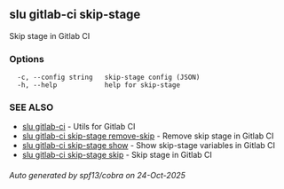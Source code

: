 ## slu gitlab-ci skip-stage

Skip stage in Gitlab CI

### Options

```
  -c, --config string   skip-stage config (JSON)
  -h, --help            help for skip-stage
```

### SEE ALSO

* [slu gitlab-ci](slu_gitlab-ci.md)	 - Utils for Gitlab CI
* [slu gitlab-ci skip-stage remove-skip](slu_gitlab-ci_skip-stage_remove-skip.md)	 - Remove skip stage in Gitlab CI
* [slu gitlab-ci skip-stage show](slu_gitlab-ci_skip-stage_show.md)	 - Show skip-stage variables in Gitlab CI
* [slu gitlab-ci skip-stage skip](slu_gitlab-ci_skip-stage_skip.md)	 - Skip stage in Gitlab CI

###### Auto generated by spf13/cobra on 24-Oct-2025
